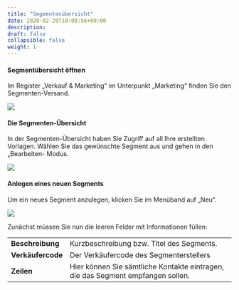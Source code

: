 ```yaml
---
title: "Segmentenübersicht"
date: 2020-02-28T10:08:56+09:00
description: 
draft: false
collapsible: false
weight: 1
---
```


#### Segmentübersicht öffnen

Im Register „Verkauf & Marketing“ im Unterpunkt „Marketing“ finden Sie den Segmenten-Versand.

![](/images/connectornav/segment/oeffnen.png)

#### Die Segmenten-Übersicht

In der Segmenten-Übersicht haben Sie Zugriff auf all Ihre erstellten Vorlagen. Wählen Sie das gewünschte Segment aus und gehen in den „Bearbeiten- Modus.

![](/images/connectornav/segment/uebersicht.png)

#### Anlegen eines neuen Segments

Um ein neues Segment anzulegen, klicken Sie im Menüband auf „Neu“.

![](/images/connectornav/segment/anlegen.png)

Zunächst müssen Sie nun die leeren Felder mit Informationen füllen:

| | |
|---|---|
| **Beschreibung**  | Kurzbeschreibung bzw. Titel des Segments.                                         |
| **Verkäufercode** | Der Verkäufercode des Segmenterstellers                                           |
| **Zeilen**            | Hier können Sie sämtliche Kontakte eintragen, die das Segment empfangen  sollen.  |
